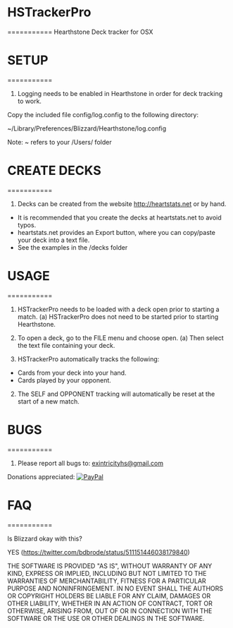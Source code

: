 # HSTrackerPro
===========
Hearthstone Deck tracker for OSX


# SETUP
===========
1. Logging needs to be enabled in Hearthstone in order for deck tracking to work.

Copy the included file config/log.config to the following directory:

~/Library/Preferences/Blizzard/Hearthstone/log.config

Note: ~ refers to your /Users/<username> folder


# CREATE DECKS
===========
1. Decks can be created from the website http://heartstats.net or by hand.

- It is recommended that you create the decks at heartstats.net to avoid typos.
- heartstats.net provides an Export button, where you can copy/paste your deck into
a text file.
- See the examples in the /decks folder

# USAGE
===========
1. HSTrackerPro needs to be loaded with a deck open prior to starting a match.
(a) HSTrackerPro does not need to be started prior to starting Hearthstone.

2. To open a deck, go to the FILE menu and choose open.
(a) Then select the text file containing your deck.

3. HSTrackerPro automatically tracks the following:

- Cards from your deck into your hand.
- Cards played by your opponent.

2. The SELF and OPPONENT tracking will automatically be reset at the start of a new match.

# BUGS
===========
1. Please report all bugs to: exintricityhs@gmail.com

Donations appreciated: [![PayPal](https://www.paypalobjects.com/en_US/i/btn/btn_donate_SM.gif)](https://www.paypal.com/cgi-bin/webscr?cmd=_donations&business=Z3GZRVDGW3NKN&lc=US&item_name=EXintricity&currency_code=USD&bn=PP%2dDonationsBF%3abtn_donateCC_LG%2egif%3aNonHosted)

# FAQ
===========

Is Blizzard okay with this? 

YES (https://twitter.com/bdbrode/status/511151446038179840)


THE SOFTWARE IS PROVIDED "AS IS", WITHOUT WARRANTY OF ANY KIND, EXPRESS OR
IMPLIED, INCLUDING BUT NOT LIMITED TO THE WARRANTIES OF MERCHANTABILITY,
FITNESS FOR A PARTICULAR PURPOSE AND NONINFRINGEMENT. IN NO EVENT SHALL THE
AUTHORS OR COPYRIGHT HOLDERS BE LIABLE FOR ANY CLAIM, DAMAGES OR OTHER
LIABILITY, WHETHER IN AN ACTION OF CONTRACT, TORT OR OTHERWISE, ARISING FROM,
OUT OF OR IN CONNECTION WITH THE SOFTWARE OR THE USE OR OTHER DEALINGS IN
THE SOFTWARE.